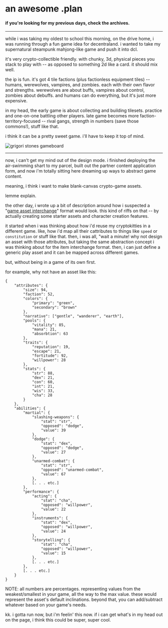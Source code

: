 # an awesome .plan

#### if you're looking for my previous days, check the archives.

---

while i was taking my oldest to school this morning, on the drive home, i was running through a fun game idea for decentraland.  i wanted to take my supernatural steampunk mahjong-like game and push it into dcl.

it's very crypto-collectible friendly.  with chunky, 3d, physical pieces you stack to play with -- as opposed to something 2d like a card.  it should mix well.

the ip is fun.  it's got 4 tile factions (plus factionless equipment tiles) -- humans, werewolves, vampires, and zombies.  each with their own flavor and strengths.  werewolves are about buffs, vampires about control, zombies about debuffs.  and humans can do everything, but it's just more expensive.

in my head, the early game is about collecting and building tilesets.  practice and one-on-one battling other players.  late game becomes more faction-territory-focused -- rival gangs, strength in numbers (save those commons!), stuff like that.

i think it can be a pretty sweet game.  i'll have to keep it top of mind.

![grigori stones gameboard](https://m3mnoch.com/static/images/grigori-stones/presskit/sss_gameboard_detail.png)

---

now, i can't get my mind out of the design mode.  i finished deploying the air-swimming shart to my parcel, built out the partner content application form, and now i'm totally sitting here dreaming up ways to abstract game content.

meaning, i think i want to make blank-canvas crypto-game assets.

lemme explain.

the other day, i wrote up a bit of description around how i suspected a "[game asset interchange](https://github.com/m3mnoch/.plan/blob/master/archive/2018-04-15-plan.md)" format would look.  this kind of riffs on that -- by actually creating some starter assets and character creation features.

it started when i was thinking about how i'd reuse my cryptokitties in a different game.  like, how i'd map all their cattributes to things like `speed` or `constitution` or stuff like that.  then, i was all, "wait a minute!  why not design an asset with those attributes, but taking the same abstraction concept i was thinking about for the item interchange format.  then, i can just define a generic play asset and it can be mapped across different games.

but, without being in a game of its own first.

for example, why not have an asset like this:

```
{
    "attributes": {
        "size": 94,
        "faction": 52,
        "colors": {
            "primary": "green",
            "secondary": "brown"
        },
        "narrative": ["gentle", "wanderer", "earth"],
        "pools": {
            "vitality": 85,
            "mana": 21,
            "absorbtion": 63
        },
        "traits": {
            "reputation": 19,
            "escape": 21,
            "fortitude": 92,
            "willpower": 28
        },
        "stats": {
            "str": 88,
            "dex": 21,
            "con": 60,
            "int": 21,
            "wis": 33,
            "cha": 28
        }
    },
    "abilities": {
        "martial": {
            "slashing-weapons": {
                "stat": "str",
                "opposed": "dodge",
                "value": 39
            },
            "dodge": {
                "stat": "dex",
                "opposed": "dodge",
                "value": 27
            },
            "unarmed-combat": {
                "stat": "str",
                "opposed": "unarmed-combat",
                "value": 67
            },
            [. . . etc.]
        },
        "performance": {
            "acting": {
                "stat": "cha",
                "opposed": "willpower",
                "value": 22
            },
            "instruments": {
                "stat": "dex",
                "opposed": "willpower",
                "value": 24
            },
            "storytelling": {
                "stat": "cha",
                "opposed": "willpower",
                "value": 15
            },
            [. . . etc.]
        },
        [. . . etc.]
    }
}
```

NOTE:  all numbers are percentages.  representing values from the weakest/smallest in your game, all the way to the max value.  these would represent the asset's default inclinations.  beyond that, you can add/subtract whatever based on your game's needs.

kk.  i gotta run now, but i'm feelin' this now.  if i can get what's in my head out on the page, i think this could be super, super cool.
